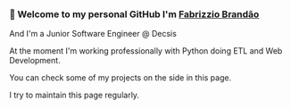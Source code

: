 ### 👋 Welcome to my personal GitHub I'm [Fabrizzio Brandão][website]

And I'm a Junior Software Engineer @ Decsis

At the moment I'm working professionally with Python doing ETL and Web Development.

You can check some of my projects on the side in this page.

I try to maintain this page regularly.


<!-- Links -->
[website]: https://www.linkedin.com/in/fabrizziobrandao/
